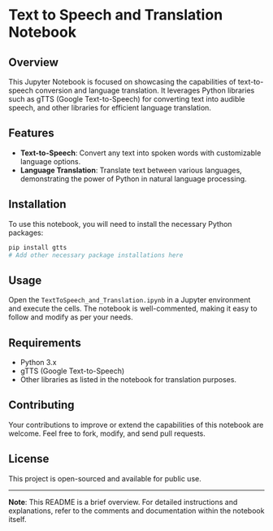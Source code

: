 
# Text to Speech and Translation Notebook

## Overview
This Jupyter Notebook is focused on showcasing the capabilities of text-to-speech conversion and language translation. It leverages Python libraries such as gTTS (Google Text-to-Speech) for converting text into audible speech, and other libraries for efficient language translation.

## Features
- **Text-to-Speech**: Convert any text into spoken words with customizable language options.
- **Language Translation**: Translate text between various languages, demonstrating the power of Python in natural language processing.

## Installation
To use this notebook, you will need to install the necessary Python packages:

```bash
pip install gtts
# Add other necessary package installations here
```

## Usage
Open the `TextToSpeech_and_Translation.ipynb` in a Jupyter environment and execute the cells. The notebook is well-commented, making it easy to follow and modify as per your needs.

## Requirements
- Python 3.x
- gTTS (Google Text-to-Speech)
- Other libraries as listed in the notebook for translation purposes.

## Contributing
Your contributions to improve or extend the capabilities of this notebook are welcome. Feel free to fork, modify, and send pull requests.

## License
This project is open-sourced and available for public use.

---

**Note**: This README is a brief overview. For detailed instructions and explanations, refer to the comments and documentation within the notebook itself.
